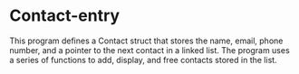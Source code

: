 # Contact-entry
This program defines a Contact struct that stores the name, email, phone number, and a pointer to the next contact in a linked list. The program uses a series of functions to add, display, and free contacts stored in the list. 
